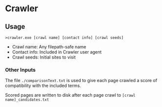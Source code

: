 # Crawler


## Usage

`>crawler.exe [crawl name] [contact info] [crawl seeds]`

- Crawl name: Any filepath-safe name
- Contact info: Included in Crawler user agent
- Crawl seeds: Initial sites to visit

### Other Inputs

The file `./comparisonText.txt` is used to give each page crawled a score of compatibility with the included terms.

Scored pages are written to disk after each page crawl to `[crawl name]_candidates.txt`